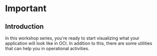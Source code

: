 # Important

## Introduction
In this workshop series, you're ready to start visualizing what your application will look like in OCI. In addition to this, there are some utilities that can help you in operational activities.
